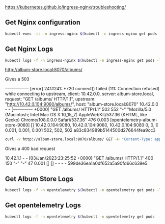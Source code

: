 
https://kubernetes.github.io/ingress-nginx/troubleshooting/

## Get Nginx configuration
```bash
kubectl exec -it -n ingress-nginx $(kubectl -n ingress-nginx get pods -l app.kubernetes.io/name=ingress-nginx -o jsonpath="{.items[0].metadata.name}") -- cat /etc/nginx/nginx.conf > nginx.conf
```

## Get Nginx Logs
```bash
kubectl logs -f -n ingress-nginx $(kubectl -n ingress-nginx get pods -l app.kubernetes.io/name=ingress-nginx -o jsonpath="{.items[0].metadata.name}")
```


http://album-store.local:8070/albums/

Gives a 503

------------ [error] 241#241: *720 connect() failed (111: Connection refused) while connecting to upstream, client: 10.42.0.0, server: album-store.local, request: "GET /albums/ HTTP/1.1", upstream: "http://10.42.0.104:9080/albums/", host: "album-store.local:8070"
10.42.0.0 - - [---------- +0000] "GET /albums/ HTTP/1.1" 502 552 "-" "Mozilla/5.0 (Macintosh; Intel Mac OS X 10_15_7) AppleWebKit/537.36 (KHTML, like Gecko) Chrome/108.0.0.0 Safari/537.36" 476 0.003 [opentelemetry-album-store-9080] [] 10.42.0.104:9080, 10.42.0.104:9080, 10.42.0.104:9080 0, 0, 0 0.001, 0.001, 0.001 502, 502, 502 a83c834989b5144500d276644fea9cc3

```bash
curl -v http://album-store.local:8070/albums/ GET -H "Content-Type: application/json" -H "Host: http://localhost"
```

Gives a 400 bad request

10.42.1.1 - - [03/Jan/2023:23:25:52 +0000] "GET /albums/ HTTP/1.1" 400 150 "-" "-" 47 0.001 [] [] - - - - 599de36ea1a0df652a5a90fd66c639e5


## Get Album Store Logs 
```bash
kubectl logs -f -n opentelemetry $(kubectl -n opentelemetry get pods -l app.kubernetes.io/name=album-store -o jsonpath="{.items[0].metadata.name}")
```


## Get opentelemetry Logs
```bash
kubectl logs -f -n opentelemetry $(kubectl -n opentelemetry get pods  -l app.kubernetes.io/name=opentelemetry-collector -o jsonpath="{.items[0].metadata.name}")
```
